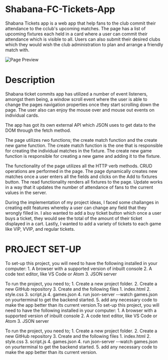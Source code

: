# Shabana-FC-Tickets-App
Shabana Tickets app is a web app that help fans to the club commit their attendance to the cclub's upcoming matches. The page has a list of upcoming fixtures each held in a card where a user can commit their attendance which is visible to all. Users can also submit their desired clubs which they would wish the club administration to plan and arrange a friendly match with. 

![Page  Preview](https://drive.google.com/file/d/1Ftcon4egSdxrAkkUOhs7Zeb22_9vD7bF/view?usp=share_link.png)


# Description
Shabana ticket commits app has utilized a number of event listeners, amongst them being, a window scroll event where the user is able to change the pages navigation properties once they start scrolling down the page. The user also can enjoy the mouse over and mouse out events on individual cards. 

The app has got its own external API which JSON uses to get data to the DOM through the fetch method. 

The page utilizes rwo functions; the create match function and the create new game function. The create match function is the one that is responsible for creating the individual matches in the fixture. The create new game function is responsible for creating a new game and adding it to the fixture.

The functionality of the page utilizes all the HTTP verb methods. CRUD operations are performed in the page. The page dynamically creates new matches once a user enters all the fields and clicks on the Add to fixtures button. The read functionality renders all fixtures to the page. Update works in a way that it updates the number of attendance of fans to the current values in the server.

During the implementation of my project ideas, I faced some challanges in creating edit features whereby a user can change any field that they wrongly filled in. I also wanted to add a buy ticket button which once a user buys a ticket, they would see the total of the amount of their ticket displayed in a cart. Lastly, I wanted to add a variety of tickets to each game like VIP, VVIP, and regular tickets.


# PROJECT SET-UP
To set-up this project, you will need to have the following installed in your computer:
    1. A browser with a supported version of inbuilt console
    2. A code text editor, like VS Code or Atom
    3. JSON server
   
To run the project, you need to;
    1. Create a new project folder.
    2. Create a new GitHub repository
    3. Create and the following files
       1. index.html
       2. style.css
       3. script.js
       4. games.json
    4. run json-server --watch games.json on yourterminal to get the backend started.
    5. add any necessary code to make the app better than its current version.To set-up this project, you will need to have the following installed in your computer:
    1. A browser with a supported version of inbuilt console
    2. A code text editor, like VS Code or Atom
    3. JSON server
   
To run the project, you need to;
    1. Create a new project folder.
    2. Create a new GitHub repository
    3. Create and the following files
       1. index.html
       2. style.css
       3. script.js
       4. games.json
    4. run json-server --watch games.json on yourterminal to get the backend started.
    5. add any necessary code to make the app better than its current version.